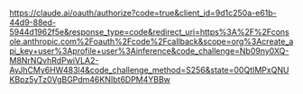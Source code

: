 https://claude.ai/oauth/authorize?code=true&client_id=9d1c250a-e61b-44d9-88ed-5944d1962f5e&response_type=code&redirect_uri=https%3A%2F%2Fconsole.anthropic.com%2Foauth%2Fcode%2Fcallback&scope=org%3Acreate_api_key+user%3Aprofile+user%3Ainference&code_challenge=Nb09ny0XQ-M8NrNQvhRdPwiVLA2-AyJhCMy6HW483l4&code_challenge_method=S256&state=00QtIMPxQNUKBpz5yTz0VgBGPdm46KNIbt6DPM4YBBw
